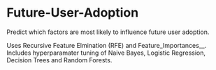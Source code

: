# Future-User-Adoption
Predict which factors are most likely to influence future user adoption.

 Uses Recursive Feature Elmination (RFE) and Feature_Importances__. Includes hyperparamater tuning of Naive Bayes, Logistic Regression, Decision Trees and Random Forests.
